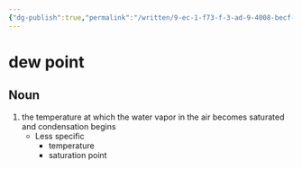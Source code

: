 ```yaml
---
{"dg-publish":true,"permalink":"/written/9-ec-1-f73-f-3-ad-9-4008-becf-8-eeadb-0-a1133/","dgHomeLink":true,"dgPassFrontmatter":false}
---
```


# dew point


## Noun

1. the temperature at which the water vapor in the air becomes saturated and condensation begins
	- Less specific
		- temperature
		- saturation point

